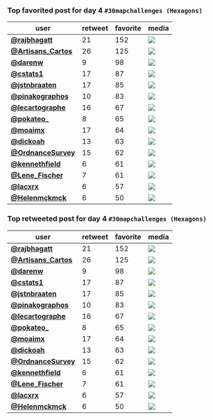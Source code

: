 ### Top favorited post for day 4 `#30mapchallenges (Hexagons)` 
| user                                            |   retweet |   favorite | media                                                                                        |
|-------------------------------------------------|-----------|------------|----------------------------------------------------------------------------------------------|
| **[@rajbhagatt](https://t.co/DU5EDua1NX)**      |        21 |        152 | ![](http://pbs.twimg.com/media/El_Lj7uVgAAUooh.jpg)                                          |
| **[@Artisans_Cartos](https://t.co/qLduuBN5UC)** |        26 |        125 | ![](http://pbs.twimg.com/tweet_video_thumb/EmAE9UVXEAEeKaO.jpg)                              |
| **[@darenw](https://t.co/CLGTIwbNwj)**          |         9 |         98 | ![](http://pbs.twimg.com/ext_tw_video_thumb/1323991938035523584/pu/img/OV5MM55om4WRHcY8.jpg) |
| **[@cstats1](https://t.co/y9yZDTcGmj)**         |        17 |         87 | ![](http://pbs.twimg.com/ext_tw_video_thumb/1324114671956336642/pu/img/nj0k340toITZvLlL.jpg) |
| **[@jstnbraaten](https://t.co/bctembj9yu)**     |        17 |         85 | ![](http://pbs.twimg.com/media/El_ShfgVcAAr_Gx.jpg)                                          |
| **[@pinakographos](https://t.co/izGQyWVtEp,)**  |        10 |         83 | ![](http://pbs.twimg.com/media/EmAxxeUW0AEFMkQ.jpg)                                          |
| **[@lecartographe](https://t.co/2Pbtkvd5MY)**   |        16 |         67 | ![](http://pbs.twimg.com/media/El_N-vLWMAYIz7a.jpg)                                          |
| **[@pokateo_](https://t.co/bhkCPF5piz)**        |         8 |         65 | ![](http://pbs.twimg.com/media/El_FpO8XIAE_WYN.jpg)                                          |
| **[@moaimx](https://t.co/yQZUesh465)**          |        17 |         64 | ![](http://pbs.twimg.com/media/El_blMzX0Ac-Egj.jpg)                                          |
| **[@dickoah](https://t.co/P5v7ftf8ep)**         |        13 |         63 | ![](http://pbs.twimg.com/media/El_8ZTZWMAcFN_7.jpg)                                          |
| **[@OrdnanceSurvey](https://t.co/97ESNgLiVV)**  |        15 |         62 | ![](http://pbs.twimg.com/media/El909QAWkAEJ8wH.jpg)                                          |
| **[@kennethfield](https://t.co/uONFiFv0LZ)**    |         6 |         61 | ![](http://pbs.twimg.com/media/El73WduU0AAmnI9.jpg)                                          |
| **[@Lene_Fischer](https://t.co/1x5QojOfHG)**    |         7 |         61 | ![](http://pbs.twimg.com/media/El-fSHYWoAErGdN.jpg)                                          |
| **[@lacxrx](https://t.co/B8RB6YWME0)**          |         6 |         57 | ![](http://pbs.twimg.com/media/El9g2VuX0AcS3Eb.jpg)                                          |
| **[@Helenmckmck](https://t.co/bfRePBFCvN)**     |         6 |         50 | ![](http://pbs.twimg.com/media/El-xFQXWMAMEGdT.jpg)                                          |


### Top retweeted post for day 4 `#30mapchallenges (Hexagons)`
| user                                            |   retweet |   favorite | media                                                                                        |
|-------------------------------------------------|-----------|------------|----------------------------------------------------------------------------------------------|
| **[@rajbhagatt](https://t.co/DU5EDua1NX)**      |        21 |        152 | ![](http://pbs.twimg.com/media/El_Lj7uVgAAUooh.jpg)                                          |
| **[@Artisans_Cartos](https://t.co/qLduuBN5UC)** |        26 |        125 | ![](http://pbs.twimg.com/tweet_video_thumb/EmAE9UVXEAEeKaO.jpg)                              |
| **[@darenw](https://t.co/CLGTIwbNwj)**          |         9 |         98 | ![](http://pbs.twimg.com/ext_tw_video_thumb/1323991938035523584/pu/img/OV5MM55om4WRHcY8.jpg) |
| **[@cstats1](https://t.co/y9yZDTcGmj)**         |        17 |         87 | ![](http://pbs.twimg.com/ext_tw_video_thumb/1324114671956336642/pu/img/nj0k340toITZvLlL.jpg) |
| **[@jstnbraaten](https://t.co/bctembj9yu)**     |        17 |         85 | ![](http://pbs.twimg.com/media/El_ShfgVcAAr_Gx.jpg)                                          |
| **[@pinakographos](https://t.co/izGQyWVtEp,)**  |        10 |         83 | ![](http://pbs.twimg.com/media/EmAxxeUW0AEFMkQ.jpg)                                          |
| **[@lecartographe](https://t.co/2Pbtkvd5MY)**   |        16 |         67 | ![](http://pbs.twimg.com/media/El_N-vLWMAYIz7a.jpg)                                          |
| **[@pokateo_](https://t.co/bhkCPF5piz)**        |         8 |         65 | ![](http://pbs.twimg.com/media/El_FpO8XIAE_WYN.jpg)                                          |
| **[@moaimx](https://t.co/yQZUesh465)**          |        17 |         64 | ![](http://pbs.twimg.com/media/El_blMzX0Ac-Egj.jpg)                                          |
| **[@dickoah](https://t.co/P5v7ftf8ep)**         |        13 |         63 | ![](http://pbs.twimg.com/media/El_8ZTZWMAcFN_7.jpg)                                          |
| **[@OrdnanceSurvey](https://t.co/97ESNgLiVV)**  |        15 |         62 | ![](http://pbs.twimg.com/media/El909QAWkAEJ8wH.jpg)                                          |
| **[@kennethfield](https://t.co/uONFiFv0LZ)**    |         6 |         61 | ![](http://pbs.twimg.com/media/El73WduU0AAmnI9.jpg)                                          |
| **[@Lene_Fischer](https://t.co/1x5QojOfHG)**    |         7 |         61 | ![](http://pbs.twimg.com/media/El-fSHYWoAErGdN.jpg)                                          |
| **[@lacxrx](https://t.co/B8RB6YWME0)**          |         6 |         57 | ![](http://pbs.twimg.com/media/El9g2VuX0AcS3Eb.jpg)                                          |
| **[@Helenmckmck](https://t.co/bfRePBFCvN)**     |         6 |         50 | ![](http://pbs.twimg.com/media/El-xFQXWMAMEGdT.jpg)                                          |